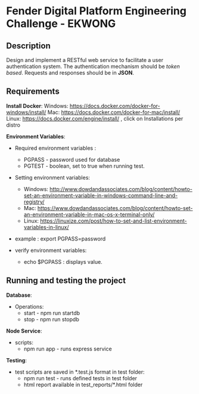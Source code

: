# Fender Digital Platform Engineering Challenge - EKWONG

## Description

Design and implement a RESTful web service to facilitate a user authentication system. The authentication mechanism should be *token based*. Requests and responses should be in **JSON**.

## Requirements

**Install Docker**: 
Windows: https://docs.docker.com/docker-for-windows/install/
Mac: https://docs.docker.com/docker-for-mac/install/
Linux: https://docs.docker.com/engine/install/ , click on Installations per distro

**Environment Variables**:
* Required environment variables :
    *  PGPASS - password used for database
    * PGTEST - boolean, set to true when running test.

* Setting environment variables:
    * Windows: http://www.dowdandassociates.com/blog/content/howto-set-an-environment-variable-in-windows-command-line-and-registry/
    * Mac: https://www.dowdandassociates.com/blog/content/howto-set-an-environment-variable-in-mac-os-x-terminal-only/
    * Linux: https://linuxize.com/post/how-to-set-and-list-environment-variables-in-linux/
* example : export PGPASS=password 
* verify environment variables:
    * echo $PGPASS : displays value. 

## Running and testing the project
 **Database**:
* Operations:
    * start - npm run startdb
    * stop - npm run stopdb
            
**Node Service**:
* scripts:
    * npm run app - runs express service
    
**Testing**:
* test scripts are saved in *.test.js format in test folder:
    * npm run test - runs defined tests in test folder
    * html report available in test_reports/*.html folder



